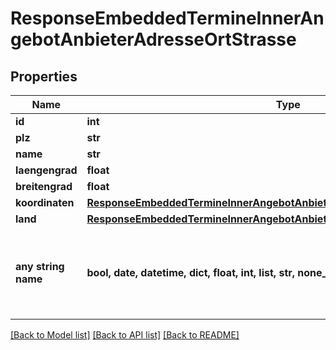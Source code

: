 # ResponseEmbeddedTermineInnerAngebotAnbieterAdresseOrtStrasse


## Properties
Name | Type | Description | Notes
------------ | ------------- | ------------- | -------------
**id** | **int** |  | [optional] 
**plz** | **str** |  | [optional] 
**name** | **str** |  | [optional] 
**laengengrad** | **float** |  | [optional] 
**breitengrad** | **float** |  | [optional] 
**koordinaten** | [**ResponseEmbeddedTermineInnerAngebotAnbieterAdresseOrtStrasseKoordinaten**](ResponseEmbeddedTermineInnerAngebotAnbieterAdresseOrtStrasseKoordinaten.md) |  | [optional] 
**land** | [**ResponseEmbeddedTermineInnerAngebotAnbieterAdresseOrtStrasseLand**](ResponseEmbeddedTermineInnerAngebotAnbieterAdresseOrtStrasseLand.md) |  | [optional] 
**any string name** | **bool, date, datetime, dict, float, int, list, str, none_type** | any string name can be used but the value must be the correct type | [optional]

[[Back to Model list]](../README.md#documentation-for-models) [[Back to API list]](../README.md#documentation-for-api-endpoints) [[Back to README]](../README.md)


